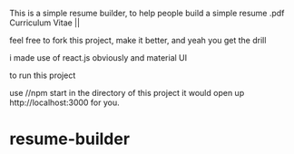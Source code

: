 This is a simple resume builder, to help people build a simple resume .pdf Curriculum Vitae ||

feel free to fork this project, make it better, and yeah you get the drill

i made use of react.js obviously and material UI

to run this project

use //npm start in the directory of this project it would open up  http://localhost:3000 for you. 
# resume-builder
